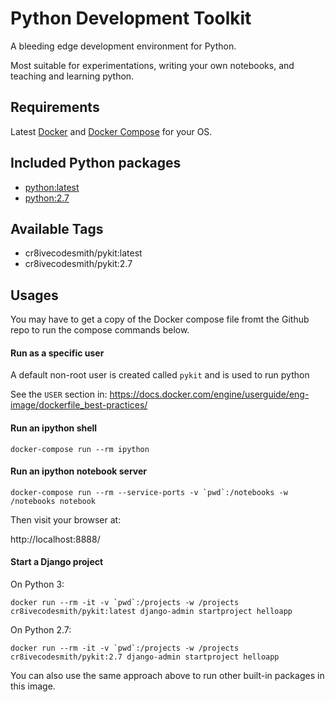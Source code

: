 Python Development Toolkit
==========================

A bleeding edge development environment for Python.

Most suitable for experimentations, writing your own notebooks, and teaching
and learning python.


## Requirements

Latest [Docker][1] and [Docker Compose][2] for your OS.


## Included Python packages

- [python:latest][3]
- [python:2.7][4]


## Available Tags

- cr8ivecodesmith/pykit:latest
- cr8ivecodesmith/pykit:2.7


## Usages

You may have to get a copy of the Docker compose file fromt the Github repo
to run the compose commands below.


#### Run as a specific user

A default non-root user is created called `pykit` and is used to run python

See the `USER` section in:
https://docs.docker.com/engine/userguide/eng-image/dockerfile_best-practices/


#### Run an ipython shell

```
docker-compose run --rm ipython
```


#### Run an ipython notebook server

```
docker-compose run --rm --service-ports -v `pwd`:/notebooks -w /notebooks notebook
```

Then visit your browser at:

http://localhost:8888/


#### Start a Django project

On Python 3:

```
docker run --rm -it -v `pwd`:/projects -w /projects cr8ivecodesmith/pykit:latest django-admin startproject helloapp
```

On Python 2.7:

```
docker run --rm -it -v `pwd`:/projects -w /projects cr8ivecodesmith/pykit:2.7 django-admin startproject helloapp
```

You can also use the same approach above to run other built-in packages in this
image.


[1]: https://docs.docker.com/engine/installation/
[2]: https://docs.docker.com/compose/install/
[3]: https://github.com/cr8ivecodesmith/dockerfiles/blob/master/py3kit/requirements.txt
[4]: https://github.com/cr8ivecodesmith/dockerfiles/blob/master/py2kit/requirements.txt
